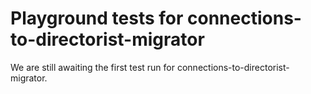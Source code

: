 # Playground tests for connections-to-directorist-migrator
We are still awaiting the first test run for connections-to-directorist-migrator.
